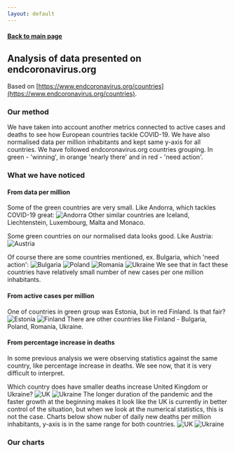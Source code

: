 ```yaml
---
layout: default
---
```

#### [Back to main page](./)

## Analysis of data presented on endcoronavirus.org 
Based on [https://www.endcoronavirus.org/countries](https://www.endcoronavirus.org/countries).

### Our method
We have taken into account another metrics connected to active cases and deaths to see how European countries tackle COVID-19.
We have also normalised data per million inhabitants and kept same y-axis for all countries.
We have followed endcoronavirus.org countries grouping. In green - 'winning', in orange 'nearly there' and in red - 'need action'.

### What we have noticed

#### From data per million

Some of the green countries are very small. Like Andorra, which tackles COVID-19 great:
![Andorra](./data/plots/andorra.png)
Other similar countries are Iceland, Liechtenstein, Luxembourg, Malta and Monaco.

Some green countries on our normalised data looks good. Like Austria:
![Austria](./data/plots/austria.png)

Of course there are some countries mentioned, ex. Bulgaria, which 'need action':
![Bulgaria](./data/plots/bulgaria.png)
![Poland](./data/plots/poland.png)
![Romania](./data/plots/romania.png)
![Ukraine](./data/plots/ukraine.png)
We see that in fact these countries have relatively small number of new cases per one million inhabitants.

#### From active cases per million

One of countries in green group was Estonia, but in red Finland. Is that fair?
![Estonia](./data/plots/estoniaac.png)
![Finland](./data/plots/finlandac.png)
There are other countries like Finland - Bulgaria, Poland, Romania, Ukraine.

#### From percentage increase in deaths
In some previous analysis we were observing statistics against the same country, like percentage increase in deaths.
We see now, that it is very difficult to interpret.

Which country does have smaller deaths increase United Kingdom or Ukraine?
![UK](./data/plots/ukdp.png)
![Ukraine](./data/plots/ukrainedp.png)
The longer duration of the pandemic and the faster growth at the beginning makes it look like the UK is currently in better control of the situation, but when we look at the numerical statistics, this is not the case.
Charts below show nuber of daily new deaths per million inhabitants, y-axis is in the same range for both countries.
![UK](./data/plots/ukd.png)
![Ukraine](./data/plots/ukrained.png)

### Our charts
